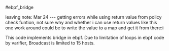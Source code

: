 #ebpf_bridge



leaving note: Mar 24
--- getting errors while using return value from policy check funtion, not sure why and whether i can use return values like this one  work around could be to write the value to a map and get it from there:i

This code implements bridge in ebpf.
Due to limitation of loops in ebpf code by varifier, Broadcast is limited to 15 hosts.
